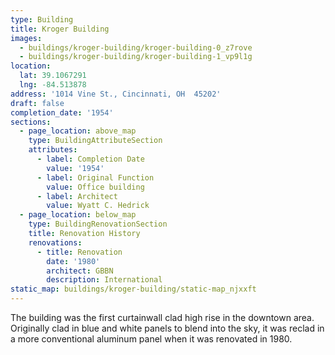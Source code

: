 ```yaml
---
type: Building
title: Kroger Building
images:
  - buildings/kroger-building/kroger-building-0_z7rove
  - buildings/kroger-building/kroger-building-1_vp9l1g
location:
  lat: 39.1067291
  lng: -84.513878
address: '1014 Vine St., Cincinnati, OH  45202'
draft: false
completion_date: '1954'
sections:
  - page_location: above_map
    type: BuildingAttributeSection
    attributes:
      - label: Completion Date
        value: '1954'
      - label: Original Function
        value: Office building
      - label: Architect
        value: Wyatt C. Hedrick
  - page_location: below_map
    type: BuildingRenovationSection
    title: Renovation History
    renovations:
      - title: Renovation
        date: '1980'
        architect: GBBN
        description: International
static_map: buildings/kroger-building/static-map_njxxft
---
```


The building was the first curtainwall clad high rise in the downtown area. Originally clad in blue and white panels to blend into the sky, it was reclad in a more conventional aluminum panel when it was renovated in 1980.
